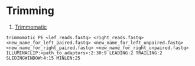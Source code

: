# Trimming

1. [Trimmomatic](http://www.usadellab.org/cms/?page=trimmomatic)

`trimmomatic PE <lef_reads.fastq> <right_reads.fastq> <new_name_for_left_paired.fastq> <new_name_for_left_unpaired.fastq><new_name_for_right_paired.fastq> <new_name_for_right_unpaired.fastq> ILLUMINACLIP:<path_to_adaptors>:2:30:9 LEADING:2 TRAILING:2 SLIDINGWINDOW:4:15 MINLEN:25
`
